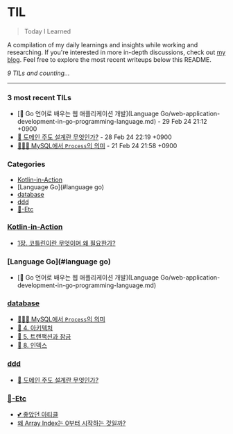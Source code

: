 # TIL
> Today I Learned

A compilation of my daily learnings and insights while working and researching.
If you're interested in more in-depth discussions, check out [my blog][1].
Feel free to explore the most recent writeups below this README.


_9 TILs and counting..._

---

### 3 most recent TILs

- [📖 Go 언어로 배우는 웹 애플리케이션 개발](Language Go/web-application-development-in-go-programming-language.md) - 29 Feb 24 21:12 +0900
- [📖 도메인 주도 설계란 무엇인가?](ddd/domain-driven-design-quickly.md) - 28 Feb 24 22:19 +0900
- [👩🏻‍💻 MySQL에서 `Process`의 의미](MySQL에서-Process의-의미.md) - 21 Feb 24 21:58 +0900

### Categories

- [Kotlin-in-Action](#kotlin-in-action)
- [Language Go](#language go)
- [database](#database)
- [ddd](#ddd)
- [📌-Etc](#📌-etc)

### [Kotlin-in-Action](#kotlin-in-action)
- [1장. 코틀린이란 무엇이며 왜 필요한가?](👩🏻‍💻-Kotlin/kotlin-in-action/chapter1.md)

### [Language Go](#language go)
- [📖 Go 언어로 배우는 웹 애플리케이션 개발](Language Go/web-application-development-in-go-programming-language.md)

### [database](#database)
- [👩🏻‍💻 MySQL에서 `Process`의 의미](MySQL에서-Process의-의미.md)
- [📖 4. 아키텍처](real-mysql_4-아키텍처.md)
- [📖 5. 트랜잭션과 잠금](real-mysql_5-트랜잭션과-잠금.md)
- [📖 8. 인덱스](real-mysql_8-인덱스.md)

### [ddd](#ddd)
- [📖 도메인 주도 설계란 무엇인가?](ddd/domain-driven-design-quickly.md)

### [📌-Etc](#📌-etc)
- [💕 좋았던 아티클](📌-Etc/Reference-articles.md)
- [왜 Array Index는 0부터 시작하는 것일까?](📌-Etc/Why-does-the-Array-Index-start-from-Zero.md)

[1]: https://new-pow.tistory.com

